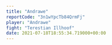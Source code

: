 ```yaml
---
title: "Andrawe"
reportCode: "3n1wYpcTb84QrmFj"
player: "Andrawe"
fight: "Terestian Illhoof"
date: 2021-07-18T18:55:34.719000+00:00
---
```

